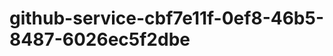 github-service-cbf7e11f-0ef8-46b5-8487-6026ec5f2dbe
===================================================
